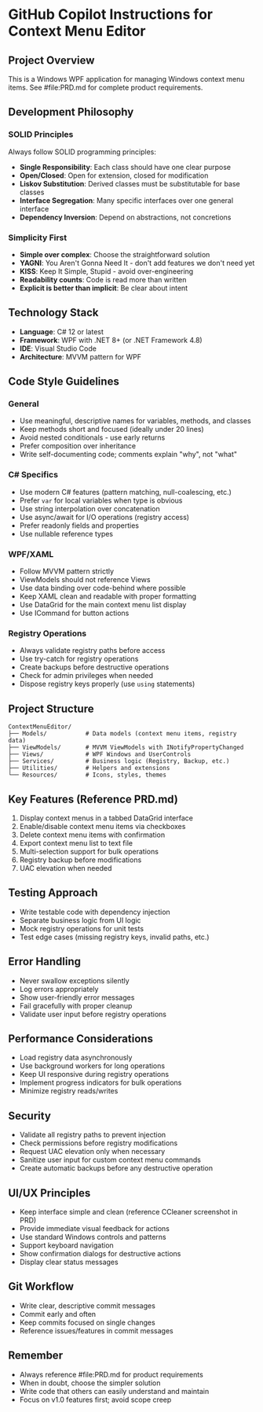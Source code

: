 # GitHub Copilot Instructions for Context Menu Editor

## Project Overview
This is a Windows WPF application for managing Windows context menu items. See #file:PRD.md for complete product requirements.

## Development Philosophy

### SOLID Principles
Always follow SOLID programming principles:
- **Single Responsibility**: Each class should have one clear purpose
- **Open/Closed**: Open for extension, closed for modification
- **Liskov Substitution**: Derived classes must be substitutable for base classes
- **Interface Segregation**: Many specific interfaces over one general interface
- **Dependency Inversion**: Depend on abstractions, not concretions

### Simplicity First
- **Simple over complex**: Choose the straightforward solution
- **YAGNI**: You Aren't Gonna Need It - don't add features we don't need yet
- **KISS**: Keep It Simple, Stupid - avoid over-engineering
- **Readability counts**: Code is read more than written
- **Explicit is better than implicit**: Be clear about intent

## Technology Stack
- **Language**: C# 12 or latest
- **Framework**: WPF with .NET 8+ (or .NET Framework 4.8)
- **IDE**: Visual Studio Code
- **Architecture**: MVVM pattern for WPF

## Code Style Guidelines

### General
- Use meaningful, descriptive names for variables, methods, and classes
- Keep methods short and focused (ideally under 20 lines)
- Avoid nested conditionals - use early returns
- Prefer composition over inheritance
- Write self-documenting code; comments explain "why", not "what"

### C# Specifics
- Use modern C# features (pattern matching, null-coalescing, etc.)
- Prefer `var` for local variables when type is obvious
- Use string interpolation over concatenation
- Use async/await for I/O operations (registry access)
- Prefer readonly fields and properties
- Use nullable reference types

### WPF/XAML
- Follow MVVM pattern strictly
- ViewModels should not reference Views
- Use data binding over code-behind where possible
- Keep XAML clean and readable with proper formatting
- Use DataGrid for the main context menu list display
- Use ICommand for button actions

### Registry Operations
- Always validate registry paths before access
- Use try-catch for registry operations
- Create backups before destructive operations
- Check for admin privileges when needed
- Dispose registry keys properly (use `using` statements)

## Project Structure
```
ContextMenuEditor/
├── Models/           # Data models (context menu items, registry data)
├── ViewModels/       # MVVM ViewModels with INotifyPropertyChanged
├── Views/            # WPF Windows and UserControls
├── Services/         # Business logic (Registry, Backup, etc.)
├── Utilities/        # Helpers and extensions
└── Resources/        # Icons, styles, themes
```

## Key Features (Reference PRD.md)
1. Display context menus in a tabbed DataGrid interface
2. Enable/disable context menu items via checkboxes
3. Delete context menu items with confirmation
4. Export context menu list to text file
5. Multi-selection support for bulk operations
6. Registry backup before modifications
7. UAC elevation when needed

## Testing Approach
- Write testable code with dependency injection
- Separate business logic from UI logic
- Mock registry operations for unit tests
- Test edge cases (missing registry keys, invalid paths, etc.)

## Error Handling
- Never swallow exceptions silently
- Log errors appropriately
- Show user-friendly error messages
- Fail gracefully with proper cleanup
- Validate user input before registry operations

## Performance Considerations
- Load registry data asynchronously
- Use background workers for long operations
- Keep UI responsive during registry operations
- Implement progress indicators for bulk operations
- Minimize registry reads/writes

## Security
- Validate all registry paths to prevent injection
- Check permissions before registry modifications
- Request UAC elevation only when necessary
- Sanitize user input for custom context menu commands
- Create automatic backups before any destructive operation

## UI/UX Principles
- Keep interface simple and clean (reference CCleaner screenshot in PRD)
- Provide immediate visual feedback for actions
- Use standard Windows controls and patterns
- Support keyboard navigation
- Show confirmation dialogs for destructive actions
- Display clear status messages

## Git Workflow
- Write clear, descriptive commit messages
- Commit early and often
- Keep commits focused on single changes
- Reference issues/features in commit messages

## Remember
- Always reference #file:PRD.md for product requirements
- When in doubt, choose the simpler solution
- Write code that others can easily understand and maintain
- Focus on v1.0 features first; avoid scope creep
